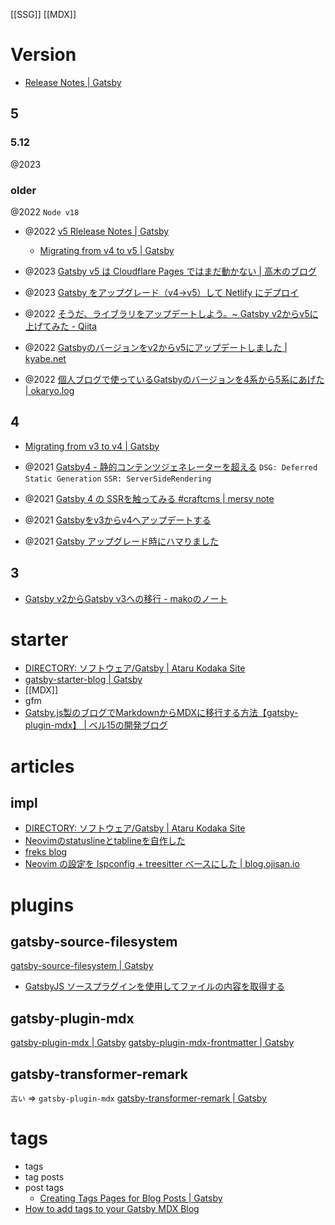 [[SSG]] [[MDX]]

# Version
- [Release Notes | Gatsby](https://www.gatsbyjs.com/docs/reference/release-notes/)
## 5
### 5.12
@2023

### older
@2022
`Node v18`
- @2022 [v5 Rlelease Notes | Gatsby](https://www.gatsbyjs.com/docs/reference/release-notes/v5.0/)
	- [Migrating from v4 to v5 | Gatsby](https://www.gatsbyjs.com/docs/reference/release-notes/migrating-from-v4-to-v5/)

- @2023 [Gatsby v5 は Cloudflare Pages ではまだ動かない | 高木のブログ](https://takagi.blog/gatsby-v5-does-not-yet-workking-with-cloudflare-pages/)
- @2023 [Gatsby をアップグレード（v4→v5）して Netlify にデプロイ](https://ginneko-atelier.com/blogs/entry519/)
- @2022 [そうだ、ライブラリをアップデートしよう。~ Gatsby v2からv5に上げてみた - Qiita](https://qiita.com/Adacchi3/items/d24380991735f34da92b)
- @2022 [Gatsbyのバージョンをv2からv5にアップデートしました | kyabe.net](https://kyabe.net/blog/update-gatsby-from-v2-to-v5/)
- @2022 [個人ブログで使っているGatsbyのバージョンを4系から5系にあげた | okaryo.log](https://blog.okaryo.io/20221121-raise-version-of-gatsby-in-personal-blog-from-4-to-5)

## 4
- [Migrating from v3 to v4 | Gatsby](https://www.gatsbyjs.com/docs/reference/release-notes/migrating-from-v3-to-v4/)

- @2021 [Gatsby4 - 静的コンテンツジェネレーターを超える](https://www.infoq.com/jp/news/2021/10/gatsby-4/)
`DSG: Deferred Static Generation` 
`SSR: ServerSideRendering`
- @2021 [Gatsby 4 の SSRを触ってみる #craftcms | mersy note](https://note.mersy418.com/article/gatsby4-ssr-craftcms)
- @2021 [Gatsbyをv3からv4へアップデートする](https://zenn.dev/rabbit/articles/403ab8005a8261)
- @2021 [Gatsby アップグレード時にハマりました](https://ginneko-atelier.com/blogs/entry477/)

## 3
- [Gatsby v2からGatsby v3への移行 - makoのノート](https://mako-note.com/ja/migrating-gatsby-from-v2-to-v3/)

# starter
- [DIRECTORY: ソフトウェア/Gatsby | Ataru Kodaka Site](https://atarukodaka.github.io/software/gatsby)
- [gatsby-starter-blog | Gatsby](https://www.gatsbyjs.com/starters/gatsbyjs/gatsby-starter-blog)
- [[MDX]]
- gfm
- [Gatsby.js製のブログでMarkdownからMDXに移行する方法【gatsby-plugin-mdx】 | ベル15の開発ブログ](https://bel-itigo.com/gatsby-migrate-from-markdown-to-mdx/)

# articles
## impl
- [DIRECTORY: ソフトウェア/Gatsby | Ataru Kodaka Site](https://atarukodaka.github.io/software/gatsby)
- [Neovimのstatuslineとtablineを自作した](https://ryota2357.com/blog/2023/nvim-custom-statusline-tabline/)
- [freks blog](https://blog.freks.jp/)
- [Neovim の設定を lspconfig + treesitter ベースにした | blog.ojisan.io](https://blog.ojisan.io/neovim-config/)

# plugins
## gatsby-source-filesystem
[gatsby-source-filesystem | Gatsby](https://www.gatsbyjs.com/plugins/gatsby-source-filesystem/?=filesystem)
- [GatsbyJS ソースプラグインを使用してファイルの内容を取得する](https://ichinari.work/JavaScript_GatsbyJS_20190619/)

## gatsby-plugin-mdx
[gatsby-plugin-mdx | Gatsby](https://www.gatsbyjs.com/plugins/gatsby-plugin-mdx/)
[gatsby-plugin-mdx-frontmatter | Gatsby](https://www.gatsbyjs.com/plugins/gatsby-plugin-mdx-frontmatter/)

## gatsby-transformer-remark
`古い` => `gatsby-plugin-mdx`
[gatsby-transformer-remark | Gatsby](https://www.gatsbyjs.com/plugins/gatsby-transformer-remark/)

# tags
- tags
- tag posts
- post tags
	- [Creating Tags Pages for Blog Posts | Gatsby](https://www.gatsbyjs.com/docs/adding-tags-and-categories-to-blog-posts/)
- [How to add tags to your Gatsby MDX Blog](https://cesarvarela.com/blog/how-to-add-tags-to-your-gatsby-mdx-blog)
